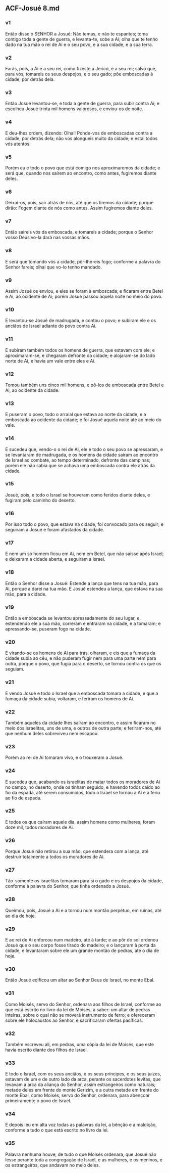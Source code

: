 ## ACF-Josué 8.md
### v1
 Então disse o SENHOR a Josué: Não temas, e não te espantes; toma contigo toda a gente de guerra, e levanta-te, sobe a Ai; olha que te tenho dado na tua mão o rei de Ai e o seu povo, e a sua cidade, e a sua terra.
### v2
 Farás, pois, a Ai e a seu rei, como fizeste a Jericó, e a seu rei; salvo que, para vós, tomareis os seus despojos, e o seu gado; põe emboscadas à cidade, por detrás dela.
### v3
 Então Josué levantou-se, e toda a gente de guerra, para subir contra Ai; e escolheu Josué trinta mil homens valorosos, e enviou-os de noite.
### v4
 E deu-lhes ordem, dizendo: Olhai! Ponde-vos de emboscadas contra a cidade, por detrás dela; não vos alongueis muito da cidade; e estai todos vós atentos.
### v5
 Porém eu e todo o povo que está comigo nos aproximaremos da cidade; e será que, quando nos saírem ao encontro, como antes, fugiremos diante deles.
### v6
 Deixai-os, pois, sair atrás de nós, até que os tiremos da cidade; porque dirão: Fogem diante de nós como antes. Assim fugiremos diante deles.
### v7
 Então saireis vós da emboscada, e tomareis a cidade; porque o Senhor vosso Deus vo-la dará nas vossas mãos.
### v8
 E será que tomando vós a cidade, pôr-lhe-eis fogo; conforme a palavra do Senhor fareis; olhai que vo-lo tenho mandado.
### v9
 Assim Josué os enviou, e eles se foram à emboscada; e ficaram entre Betel e Ai, ao ocidente de Ai; porém Josué passou aquela noite no meio do povo.
### v10
 E levantou-se Josué de madrugada, e contou o povo; e subiram ele e os anciãos de Israel adiante do povo contra Ai.
### v11
 E subiram também todos os homens de guerra, que estavam com ele; e aproximaram-se, e chegaram defronte da cidade; e alojaram-se do lado norte de Ai, e havia um vale entre eles e Ai.
### v12
 Tomou também uns cinco mil homens, e pô-los de emboscada entre Betel e Ai, ao ocidente da cidade.
### v13
 E puseram o povo, todo o arraial que estava ao norte da cidade, e a emboscada ao ocidente da cidade; e foi Josué aquela noite até ao meio do vale.
### v14
 E sucedeu que, vendo-o o rei de Ai, ele e todo o seu povo se apressaram, e se levantaram de madrugada, e os homens da cidade saíram ao encontro de Israel ao combate, ao tempo determinado, defronte das campinas; porém ele não sabia que se achava uma emboscada contra ele atrás da cidade.
### v15
 Josué, pois, e todo o Israel se houveram como feridos diante deles, e fugiram pelo caminho do deserto.
### v16
 Por isso todo o povo, que estava na cidade, foi convocado para os seguir; e seguiram a Josué e foram afastados da cidade.
### v17
 E nem um só homem ficou em Ai, nem em Betel, que não saísse após Israel; e deixaram a cidade aberta, e seguiram a Israel.
### v18
 Então o Senhor disse a Josué: Estende a lança que tens na tua mão, para Ai, porque a darei na tua mão. E Josué estendeu a lança, que estava na sua mão, para a cidade.
### v19
 Então a emboscada se levantou apressadamente do seu lugar, e, estendendo ele a sua mão, correram e entraram na cidade, e a tomaram; e apressando-se, puseram fogo na cidade.
### v20
 E virando-se os homens de Ai para trás, olharam, e eis que a fumaça da cidade subia ao céu, e não puderam fugir nem para uma parte nem para outra, porque o povo, que fugia para o deserto, se tornou contra os que os seguiam.
### v21
 E vendo Josué e todo o Israel que a emboscada tomara a cidade, e que a fumaça da cidade subia, voltaram, e feriram os homens de Ai.
### v22
 Também aqueles da cidade lhes saíram ao encontro, e assim ficaram no meio dos israelitas, uns de uma, e outros de outra parte; e feriram-nos, até que nenhum deles sobreviveu nem escapou.
### v23
 Porém ao rei de Ai tomaram vivo, e o trouxeram a Josué.
### v24
 E sucedeu que, acabando os israelitas de matar todos os moradores de Ai no campo, no deserto, onde os tinham seguido, e havendo todos caído ao fio da espada, até serem consumidos, todo o Israel se tornou a Ai e a feriu ao fio de espada.
### v25
 E todos os que caíram aquele dia, assim homens como mulheres, foram doze mil, todos moradores de Ai.
### v26
 Porque Josué não retirou a sua mão, que estendera com a lança, até destruir totalmente a todos os moradores de Ai.
### v27
 Tão-somente os israelitas tomaram para si o gado e os despojos da cidade, conforme à palavra do Senhor, que tinha ordenado a Josué.
### v28
 Queimou, pois, Josué a Ai e a tornou num montão perpétuo, em ruínas, até ao dia de hoje.
### v29
 E ao rei de Ai enforcou num madeiro, até à tarde; e ao pôr do sol ordenou Josué que o seu corpo fosse tirado do madeiro; e o lançaram à porta da cidade, e levantaram sobre ele um grande montão de pedras, até o dia de hoje.
### v30
 Então Josué edificou um altar ao Senhor Deus de Israel, no monte Ebal.
### v31
 Como Moisés, servo do Senhor, ordenara aos filhos de Israel, conforme ao que está escrito no livro da lei de Moisés, a saber: um altar de pedras inteiras, sobre o qual não se moverá instrumento de ferro; e ofereceram sobre ele holocaustos ao Senhor, e sacrificaram ofertas pacíficas.
### v32
 Também escreveu ali, em pedras, uma cópia da lei de Moisés, que este havia escrito diante dos filhos de Israel.
### v33
 E todo o Israel, com os seus anciãos, e os seus príncipes, e os seus juízes, estavam de um e de outro lado da arca, perante os sacerdotes levitas, que levavam a arca da aliança do Senhor, assim estrangeiros como naturais; metade deles em frente do monte Gerizim, e a outra metade em frente do monte Ebal, como Moisés, servo do Senhor, ordenara, para abençoar primeiramente o povo de Israel.
### v34
 E depois leu em alta voz todas as palavras da lei, a bênção e a maldição, conforme a tudo o que está escrito no livro da lei.
### v35
 Palavra nenhuma houve, de tudo o que Moisés ordenara, que Josué não lesse perante toda a congregação de Israel, e as mulheres, e os meninos, e os estrangeiros, que andavam no meio deles.
